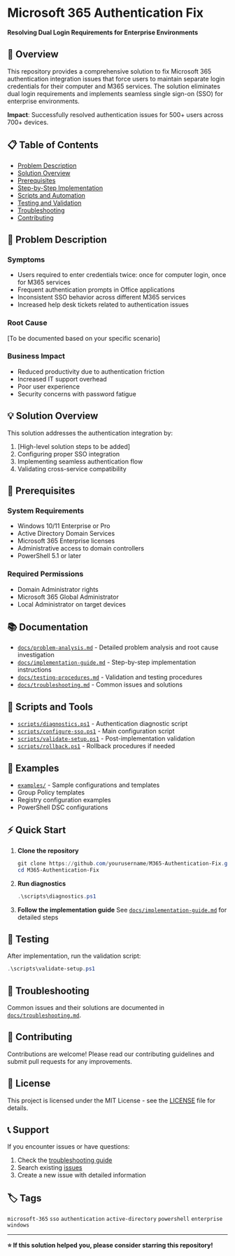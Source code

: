 # Microsoft 365 Authentication Fix

**Resolving Dual Login Requirements for Enterprise Environments**

## 🎯 Overview

This repository provides a comprehensive solution to fix Microsoft 365 authentication integration issues that force users to maintain separate login credentials for their computer and M365 services. The solution eliminates dual login requirements and implements seamless single sign-on (SSO) for enterprise environments.

**Impact**: Successfully resolved authentication issues for 500+ users across 700+ devices.

## 📋 Table of Contents

- [Problem Description](#-problem-description)
- [Solution Overview](#-solution-overview)
- [Prerequisites](#-prerequisites)
- [Step-by-Step Implementation](#-step-by-step-implementation)
- [Scripts and Automation](#-scripts-and-automation)
- [Testing and Validation](#-testing-and-validation)
- [Troubleshooting](#-troubleshooting)
- [Contributing](#-contributing)

## 🚨 Problem Description

### Symptoms
- Users required to enter credentials twice: once for computer login, once for M365 services
- Frequent authentication prompts in Office applications
- Inconsistent SSO behavior across different M365 services
- Increased help desk tickets related to authentication issues

### Root Cause
[To be documented based on your specific scenario]

### Business Impact
- Reduced productivity due to authentication friction
- Increased IT support overhead
- Poor user experience
- Security concerns with password fatigue

## 💡 Solution Overview

This solution addresses the authentication integration by:
1. [High-level solution steps to be added]
2. Configuring proper SSO integration
3. Implementing seamless authentication flow
4. Validating cross-service compatibility

## 🔧 Prerequisites

### System Requirements
- Windows 10/11 Enterprise or Pro
- Active Directory Domain Services
- Microsoft 365 Enterprise licenses
- Administrative access to domain controllers
- PowerShell 5.1 or later

### Required Permissions
- Domain Administrator rights
- Microsoft 365 Global Administrator
- Local Administrator on target devices

## 📚 Documentation

- [`docs/problem-analysis.md`](docs/problem-analysis.md) - Detailed problem analysis and root cause investigation
- [`docs/implementation-guide.md`](docs/implementation-guide.md) - Step-by-step implementation instructions
- [`docs/testing-procedures.md`](docs/testing-procedures.md) - Validation and testing procedures
- [`docs/troubleshooting.md`](docs/troubleshooting.md) - Common issues and solutions

## 🔨 Scripts and Tools

- [`scripts/diagnostics.ps1`](scripts/diagnostics.ps1) - Authentication diagnostic script
- [`scripts/configure-sso.ps1`](scripts/configure-sso.ps1) - Main configuration script
- [`scripts/validate-setup.ps1`](scripts/validate-setup.ps1) - Post-implementation validation
- [`scripts/rollback.ps1`](scripts/rollback.ps1) - Rollback procedures if needed

## 📁 Examples

- [`examples/`](examples/) - Sample configurations and templates
- Group Policy templates
- Registry configuration examples
- PowerShell DSC configurations

## ⚡ Quick Start

1. **Clone the repository**
   ```powershell
   git clone https://github.com/yourusername/M365-Authentication-Fix.git
   cd M365-Authentication-Fix
   ```

2. **Run diagnostics**
   ```powershell
   .\scripts\diagnostics.ps1
   ```

3. **Follow the implementation guide**
   See [`docs/implementation-guide.md`](docs/implementation-guide.md) for detailed steps

## 🧪 Testing

After implementation, run the validation script:
```powershell
.\scripts\validate-setup.ps1
```

## 🐛 Troubleshooting

Common issues and their solutions are documented in [`docs/troubleshooting.md`](docs/troubleshooting.md).

## 🤝 Contributing

Contributions are welcome! Please read our contributing guidelines and submit pull requests for any improvements.

## 📄 License

This project is licensed under the MIT License - see the [LICENSE](LICENSE) file for details.

## 📞 Support

If you encounter issues or have questions:
1. Check the [troubleshooting guide](docs/troubleshooting.md)
2. Search existing [issues](../../issues)
3. Create a new issue with detailed information

## 🏷️ Tags

`microsoft-365` `sso` `authentication` `active-directory` `powershell` `enterprise` `windows`

---

**⭐ If this solution helped you, please consider starring this repository!**